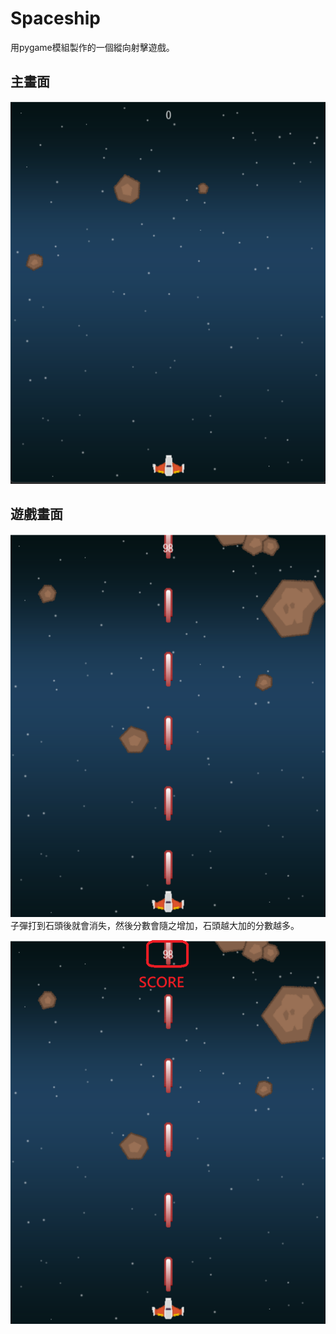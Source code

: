 # Spaceship
用pygame模組製作的一個縱向射擊遊戲。

## 主畫面
![](img/main_picture.png)

## 遊戲畫面
![](img/game_picture.png)
子彈打到石頭後就會消失，然後分數會隨之增加，石頭越大加的分數越多。

![](img/game_picture2.png)

